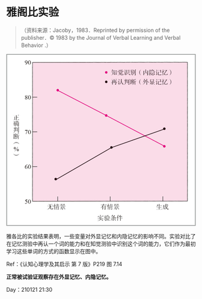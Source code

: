 # 雅阁比实验

>（资料来源：Jacoby，1983．Reprinted by permission of the publisher．© 1983 by the Journal of Verbal Learning and Verbal Behavior .）

![1611235683401-Image00030.jpg](img/1611235683401-Image00030.jpg)

雅各比的实验结果表明，一些变量对外显记忆和内隐记忆的影响不同。实验对比了在记忆测验中再认一个词的能力和在知觉测验中识别这个词的能力，它们作为最初学习这些单词的方式的函数显示在图中。

Ref：《认知心理学及其启示 第 7 版》P219 图 7.14

**正常被试验证观察存在外显记忆、内隐记忆。**

Day：210121 21:30